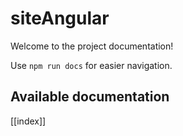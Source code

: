 # siteAngular

Welcome to the project documentation!

Use `npm run docs` for easier navigation.

## Available documentation

[[index]]

